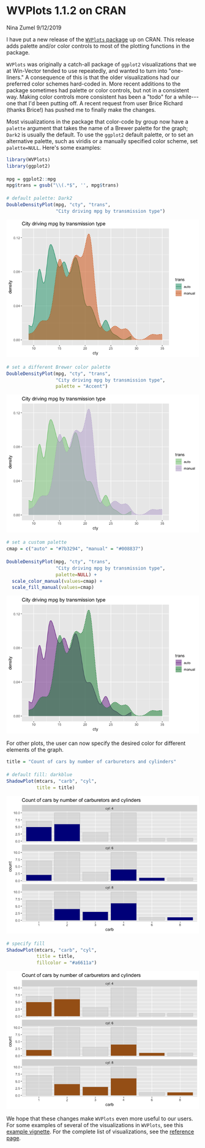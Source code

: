 WVPlots 1.1.2 on CRAN
================
Nina Zumel
9/12/2019

I have put a new release of the [`WVPlots` package](https://winvector.github.io/WVPlots/) up on CRAN. This release adds palette and/or color controls to most of the plotting functions in the package.

`WVPlots` was originally a catch-all package of `ggplot2` visualizations that we at Win-Vector tended to use repeatedly, and wanted to turn into "one-liners." A consequence of this is that the older visualizations had our preferred color schemes hard-coded in. More recent additions to the package sometimes had palette or color controls, but not in a consistent way. Making color controls more consistent has been a "todo" for a while---one that I'd been putting off. A recent request from user Brice Richard (thanks Brice!) has pushed me to finally make the changes.

Most visualizations in the package that color-code by group now have a `palette` argument that takes the name of a Brewer palette for the graph; `Dark2` is usually the default. To use the `ggplot2` default palette, or to set an alternative palette, such as viridis or a manually specified color scheme, set `palette=NULL`. Here's some examples:

``` r
library(WVPlots)
library(ggplot2)

mpg = ggplot2::mpg
mpg$trans = gsub("\\(.*$", '', mpg$trans)

# default palette: Dark2
DoubleDensityPlot(mpg, "cty", "trans", 
                  "City driving mpg by transmission type")
```

![](ColorAnnounce_files/figure-markdown_github/unnamed-chunk-1-1.png)

``` r
# set a different Brewer color palette
DoubleDensityPlot(mpg, "cty", "trans", 
                  "City driving mpg by transmission type",
                  palette = "Accent")
```

![](ColorAnnounce_files/figure-markdown_github/unnamed-chunk-1-2.png)

``` r
# set a custom palette
cmap = c("auto" = "#7b3294", "manual" = "#008837")

DoubleDensityPlot(mpg, "cty", "trans", 
                  "City driving mpg by transmission type",
                  palette=NULL) + 
  scale_color_manual(values=cmap) + 
  scale_fill_manual(values=cmap)
```

![](ColorAnnounce_files/figure-markdown_github/unnamed-chunk-1-3.png)

For other plots, the user can now specify the desired color for different elements of the graph.

``` r
title = "Count of cars by number of carburetors and cylinders"

# default fill: darkblue
ShadowPlot(mtcars, "carb", "cyl",
           title = title)
```

![](ColorAnnounce_files/figure-markdown_github/unnamed-chunk-2-1.png)

``` r
# specify fill
ShadowPlot(mtcars, "carb", "cyl",
           title = title,
           fillcolor = "#a6611a")
```

![](ColorAnnounce_files/figure-markdown_github/unnamed-chunk-2-2.png)

We hope that these changes make `WVPlots` even more useful to our users. For some examples of several of the visualizations in `WVPlots`, see this [example vignette](https://winvector.github.io/WVPlots/articles/WVPlots_examples.html). For the complete list of visualizations, see the [reference page](https://winvector.github.io/WVPlots/reference/index.html).
